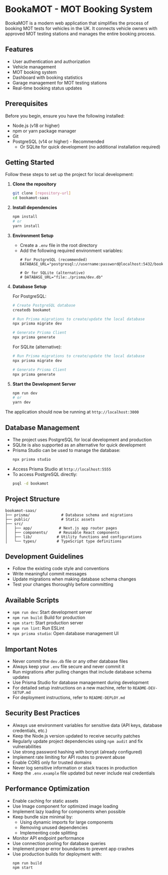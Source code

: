# BookaMOT - MOT Booking System

BookaMOT is a modern web application that simplifies the process of booking MOT tests for vehicles in the UK. It connects vehicle owners with approved MOT testing stations and manages the entire booking process.

## Features

- User authentication and authorization
- Vehicle management
- MOT booking system
- Dashboard with booking statistics
- Garage management for MOT testing stations
- Real-time booking status updates

## Prerequisites

Before you begin, ensure you have the following installed:
- Node.js (v18 or higher)
- npm or yarn package manager
- Git
- PostgreSQL (v14 or higher) - Recommended
  - Or SQLite for quick development (no additional installation required)

## Getting Started

Follow these steps to set up the project for local development:

1. **Clone the repository**
   ```bash
   git clone [repository-url]
   cd bookamot-saas
   ```

2. **Install dependencies**
   ```bash
   npm install
   # or
   yarn install
   ```

3. **Environment Setup**
   - Create a `.env` file in the root directory
   - Add the following required environment variables:
     ```env
     # For PostgreSQL (recommended)
     DATABASE_URL="postgresql://username:password@localhost:5432/bookamot"
     
     # Or for SQLite (alternative)
     # DATABASE_URL="file:./prisma/dev.db"
     ```

4. **Database Setup**
   
   For PostgreSQL:
   ```bash
   # Create PostgreSQL database
   createdb bookamot
   
   # Run Prisma migrations to create/update the local database
   npx prisma migrate dev

   # Generate Prisma Client
   npx prisma generate
   ```
   
   For SQLite (alternative):
   ```bash
   # Run Prisma migrations to create/update the local database
   npx prisma migrate dev

   # Generate Prisma Client
   npx prisma generate
   ```

5. **Start the Development Server**
   ```bash
   npm run dev
   # or
   yarn dev
   ```

The application should now be running at `http://localhost:3000`

## Database Management

- The project uses PostgreSQL for local development and production
- SQLite is also supported as an alternative for quick development
- Prisma Studio can be used to manage the database:
  ```bash
  npx prisma studio
  ```
- Access Prisma Studio at `http://localhost:5555`
- To access PostgreSQL directly:
  ```bash
  psql -d bookamot
  ```

## Project Structure

```
bookamot-saas/
├── prisma/              # Database schema and migrations
├── public/              # Static assets
├── src/
│   ├── app/            # Next.js app router pages
│   ├── components/     # Reusable React components
│   ├── lib/           # Utility functions and configurations
│   └── types/         # TypeScript type definitions
```

## Development Guidelines

- Follow the existing code style and conventions
- Write meaningful commit messages
- Update migrations when making database schema changes
- Test your changes thoroughly before committing

## Available Scripts

- `npm run dev`: Start development server
- `npm run build`: Build for production
- `npm start`: Start production server
- `npm run lint`: Run ESLint
- `npx prisma studio`: Open database management UI

## Important Notes

- Never commit the `dev.db` file or any other database files
- Always keep your `.env` file secure and never commit it
- Run migrations after pulling changes that include database schema updates
- Use Prisma Studio for database management during development
- For detailed setup instructions on a new machine, refer to `README-DEV-SETUP.md`
- For deployment instructions, refer to `README-DEPLOY.md`

## Security Best Practices

- Always use environment variables for sensitive data (API keys, database credentials, etc.)
- Keep the Node.js version updated to receive security patches
- Regularly update project dependencies using `npm audit` and fix vulnerabilities
- Use strong password hashing with bcrypt (already configured)
- Implement rate limiting for API routes to prevent abuse
- Enable CORS only for trusted domains
- Never log sensitive information or stack traces in production
- Keep the `.env.example` file updated but never include real credentials

## Performance Optimization

- Enable caching for static assets
- Use Image component for optimized image loading
- Implement lazy loading for components when possible
- Keep bundle size minimal by:
  - Using dynamic imports for large components
  - Removing unused dependencies
  - Implementing code splitting
- Monitor API endpoint performance
- Use connection pooling for database queries
- Implement proper error boundaries to prevent app crashes
- Use production builds for deployment with:
  ```bash
  npm run build
  npm start
  ```
